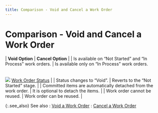 ```yaml
---
title: Comparison - Void and Cancel a Work Order
---
```


# Comparison - Void and Cancel a Work Order


| **Void Option** | **Cancel Option** |
| Is available on “Not Started” and “In Process” work orders. | Is available only on “In Process” work orders.<br/><br/><br/>![]({{site.ba_baseurl}}/img/lens.gif) [Work  Order Status]({{site.ba_baseurl}}/prod-asm/creating-wo/wo-details/work_order_status_work_order_profile_assembly_content.html) |
| Status changes to “Void”. | Reverts to the “Not Started” stage. |
| Committed items are automatically detached from the work order. | It is optional to detach the items. |
| Work order cannot be reused. | Work order can be reused. |



{:.see_also}
See also
: [Void a Work Order]({{site.ba_baseurl}}/prod-asm/voiding-a-work-order/void_a_work_order.html)
: [Cancel  a Work Order]({{site.ba_baseurl}}/prod-asm/cancelling-wo/cancel_a_work_order_work_order_profile_options_process_cancel_assembly.html)
